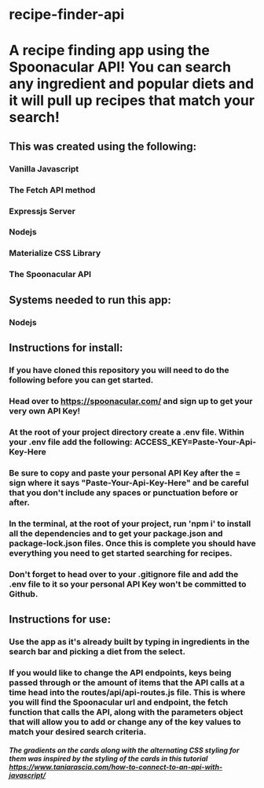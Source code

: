 # recipe-finder-api

# A recipe finding app using the Spoonacular API! You can search any ingredient and popular diets and it will pull up recipes that match your search!

## This was created using the following:
### Vanilla Javascript
### The Fetch API method
### Expressjs Server
### Nodejs
### Materialize CSS Library
### The Spoonacular API

## Systems needed to run this app:
### Nodejs

## Instructions for install: 
### If you have cloned this repository you will need to do the following before you can get started. 
### Head over to https://spoonacular.com/ and sign up to get your very own API Key!
### At the root of your project directory create a .env file. Within your .env file add the following: ACCESS_KEY=Paste-Your-Api-Key-Here 
### Be sure to copy and paste your personal API Key after the = sign where it says "Paste-Your-Api-Key-Here" and be careful that you don't include any spaces or punctuation before or after.
### In the terminal, at the root of your project, run 'npm i' to install all the dependencies and to get your package.json and package-lock.json files. Once this is complete you should have everything you need to get started searching for recipes.
 ### Don't forget to head over to your .gitignore file and add the .env file to it so your personal API Key won't be committed to Github.

 ## Instructions for use:
 ### Use the app as it's already built by typing in ingredients in the search bar and picking a diet from the select.
 ### If you would like to change the API endpoints, keys being passed through or the amount of items that the API calls at a time head into the routes/api/api-routes.js file. This is where you will find the Spoonacular url and endpoint, the fetch function that calls the API, along with the parameters object that will allow you to add or change any of the key values to match your desired search criteria.


 ##### The gradients on the cards along with the alternating CSS styling for them was inspired by the styling of the cards in this tutorial https://www.taniarascia.com/how-to-connect-to-an-api-with-javascript/
